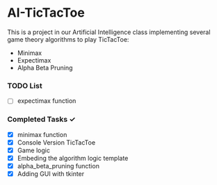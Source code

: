 # AI-TicTacToe
This is a project in our Artificial Intelligence class implementing several game theory algorithms to play TicTacToe:
- Minimax
- Expectimax
- Alpha Beta Pruning


### TODO List
- [ ] expectimax function  

### Completed Tasks ✓
- [x] minimax function 
- [x] Console Version TicTacToe
- [x] Game logic
- [x] Embeding the algorithm logic template 
- [x] alpha_beta_pruning function  
- [x] Adding GUI with tkinter  